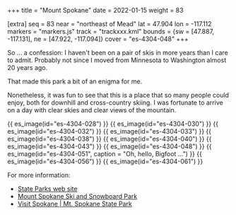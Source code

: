 +++
title = "Mount Spokane"
date = 2022-01-15
weight = 83

[extra]
seq = 83
near = "northeast of Mead"
lat = 47.904
lon = -117.112
markers = "markers.js"
track = "trackxxx.kml"
bounds = {sw = [47.887, -117.131], ne = [47.922, -117.094]}
cover = "es-4304-048"
+++

So ... a confession: I haven't been on a pair of skis in more years than I care to admit. Probably not since I moved from Minnesota to Washington almost 20 years ago.

That made this park a bit of an enigma for me.

<!-- more -->

Nonetheless, it was fun to see that this is a place that so many people could enjoy, both for downhill and cross-country skiing. I was fortunate to arrive on a day with clear skies and clear views of the mountain.

{{ es_image(id="es-4304-028") }}
{{ es_image(id="es-4304-030") }}
{{ es_image(id="es-4304-032") }}
{{ es_image(id="es-4304-033") }}
{{ es_image(id="es-4304-038") }}
{{ es_image(id="es-4304-040") }}
{{ es_image(id="es-4304-043") }}
{{ es_image(id="es-4304-048") }}
{{ es_image(id="es-4304-051", caption = "Oh, hello, Bigfoot …") }}
{{ es_image(id="es-4304-056") }}
{{ es_image(id="es-4304-061") }}

For more information:

* [State Parks web site](https://parks.state.wa.us/549/Mount-Spokane)
* [Mount Spokane Ski and Snowboard Park](https://www.mtspokane.com)
* [Visit Spokane | Mt. Spokane State Park](https://www.visitspokane.com/things-to-do/recreation/parks/mt-spokane/)
